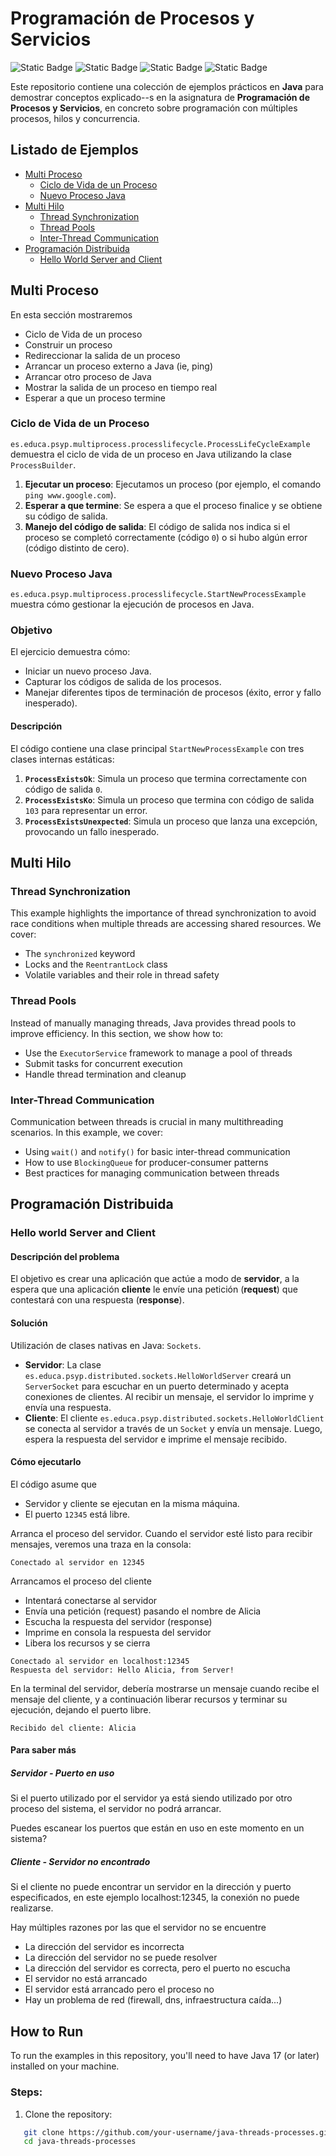 # Programación de Procesos y Servicios

![Static Badge](https://img.shields.io/badge/date-2024-orange)
![Static Badge](https://img.shields.io/badge/FP-DAM2-white)
![Static Badge](https://img.shields.io/badge/asignatura-PSYP-white)
![Static Badge](https://img.shields.io/badge/java-23-blue)

Este repositorio contiene una colección de ejemplos prácticos en **Java** para demostrar conceptos explicado--s en la asignatura de **Programación de Procesos y Servicios**, en concreto sobre programación con múltiples procesos, hilos y concurrencia.

## Listado de Ejemplos

- [Multi Proceso](#multi-proceso)
  - [Ciclo de Vida de un Proceso](#ciclo-de-vida-de-un-proceso)
  - [Nuevo Proceso Java](#nuevo-proceso-java)
- [Multi Hilo](#multi-hilo)
  - [Thread Synchronization](#thread-synchronization)
  - [Thread Pools](#thread-pools)
  - [Inter-Thread Communication](#inter-thread-communication)
- [Programación Distribuida](#programación-distribuida)
  - [Hello World Server and Client](#hello-world-server-and-client)

## Multi Proceso

En esta sección mostraremos
- Ciclo de Vida de un proceso
- Construir un proceso
- Redireccionar la salida de un proceso
- Arrancar un proceso externo a Java (ie, ping)
- Arrancar otro proceso de Java
- Mostrar la salida de un proceso en tiempo real
- Esperar a que un proceso termine

### Ciclo de Vida de un Proceso

`es.educa.psyp.multiprocess.processlifecycle.ProcessLifeCycleExample` demuestra el ciclo de vida de un proceso en Java utilizando la clase `ProcessBuilder`.

1. **Ejecutar un proceso**: Ejecutamos un proceso (por ejemplo, el comando `ping www.google.com`).
2. **Esperar a que termine**: Se espera a que el proceso finalice y se obtiene su código de salida.
3. **Manejo del código de salida**: El código de salida nos indica si el proceso se completó correctamente (código `0`) o si hubo algún error (código distinto de cero).

### Nuevo Proceso Java

`es.educa.psyp.multiprocess.processlifecycle.StartNewProcessExample` muestra cómo gestionar la ejecución de procesos en Java.

### Objetivo

El ejercicio demuestra cómo:
- Iniciar un nuevo proceso Java.
- Capturar los códigos de salida de los procesos.
- Manejar diferentes tipos de terminación de procesos (éxito, error y fallo inesperado).

#### Descripción

El código contiene una clase principal `StartNewProcessExample` con tres clases internas estáticas:
1. **`ProcessExistsOk`**: Simula un proceso que termina correctamente con código de salida `0`.
2. **`ProcessExistsKo`**: Simula un proceso que termina con código de salida `103` para representar un error.
3. **`ProcessExistsUnexpected`**: Simula un proceso que lanza una excepción, provocando un fallo inesperado.

## Multi Hilo

### Thread Synchronization
This example highlights the importance of thread synchronization to avoid race conditions when multiple threads are accessing shared resources. We cover:
- The `synchronized` keyword
- Locks and the `ReentrantLock` class
- Volatile variables and their role in thread safety

### Thread Pools
Instead of manually managing threads, Java provides thread pools to improve efficiency. In this section, we show how to:
- Use the `ExecutorService` framework to manage a pool of threads
- Submit tasks for concurrent execution
- Handle thread termination and cleanup

### Inter-Thread Communication
Communication between threads is crucial in many multithreading scenarios. In this example, we cover:
- Using `wait()` and `notify()` for basic inter-thread communication
- How to use `BlockingQueue` for producer-consumer patterns
- Best practices for managing communication between threads

## Programación Distribuida

### Hello world Server and Client

#### Descripción del problema

El objetivo es crear una aplicación que actúe a modo de **servidor**, a la espera que una aplicación **cliente** le envíe una petición (**request**) que contestará con una respuesta (**response**).

#### Solución

Utilización de clases nativas en Java: `Sockets`.

- **Servidor**: La clase `es.educa.psyp.distributed.sockets.HelloWorldServer` creará un `ServerSocket` para escuchar en un puerto determinado y acepta conexiones de clientes. Al recibir un mensaje, el servidor lo imprime y envía una respuesta.
- **Cliente**: El cliente `es.educa.psyp.distributed.sockets.HelloWorldClient` se conecta al servidor a través de un `Socket` y envía un mensaje. Luego, espera la respuesta del servidor e imprime el mensaje recibido.

#### Cómo ejecutarlo

El código asume que
- Servidor y cliente se ejecutan en la misma máquina.
- El puerto `12345` está libre.

Arranca el proceso del servidor. Cuando el servidor esté listo para recibir mensajes, veremos una traza en la consola:

```
Conectado al servidor en 12345
```
Arrancamos el proceso del cliente
- Intentará conectarse al servidor
- Envía una petición (request) pasando el nombre de Alicia
- Escucha la respuesta del servidor (response)
- Imprime en consola la respuesta del servidor
- Libera los recursos y se cierra

```
Conectado al servidor en localhost:12345
Respuesta del servidor: Hello Alicia, from Server!
```
En la terminal del servidor, debería mostrarse un mensaje cuando recibe el mensaje del cliente, y a continuación liberar recursos y terminar su ejecución, dejando el puerto libre.

```
Recibido del cliente: Alicia
```

#### Para saber más

##### Servidor - Puerto en uso

Si el puerto utilizado por el servidor ya está siendo utilizado por otro proceso del sistema, el servidor no podrá arrancar.

Puedes escanear los puertos que están en uso en este momento en un sistema?

##### Cliente - Servidor no encontrado

Si el cliente no puede encontrar un servidor en la dirección y puerto especificados, en este ejemplo localhost:12345, la conexión no puede realizarse.

Hay múltiples razones por las que el servidor no se encuentre
- La dirección del servidor es incorrecta
- La dirección del servidor no se puede resolver
- La dirección del servidor es correcta, pero el puerto no escucha
- El servidor no está arrancado
- El servidor está arrancado pero el proceso no
- Hay un problema de red (firewall, dns, infraestructura caída...)


## How to Run

To run the examples in this repository, you'll need to have Java 17 (or later) installed on your machine.

### Steps:
1. Clone the repository:
```bash
   git clone https://github.com/your-username/java-threads-processes.git
   cd java-threads-processes
```